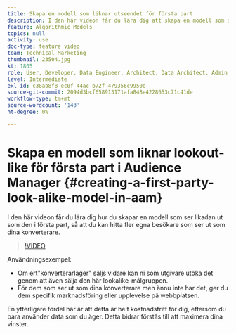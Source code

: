 ```yaml
---
title: Skapa en modell som liknar utseendet för första part
description: I den här videon får du lära dig att skapa en modell som ser likadan ut som förstahandsvalet, så att du kan hitta fler egna besökare som ser ut som dina konverterare.
feature: Algorithmic Models
topics: null
activity: use
doc-type: feature video
team: Technical Marketing
thumbnail: 23504.jpg
kt: 1805
role: User, Developer, Data Engineer, Architect, Data Architect, Admin, Leader
level: Intermediate
exl-id: c38ab8f8-ec0f-44ac-b72f-479356c9950e
source-git-commit: 2094d3bcf658913171afa848e4228653c71c41de
workflow-type: tm+mt
source-wordcount: '143'
ht-degree: 0%

---
```


# Skapa en modell som liknar lookout-like för första part i Audience Manager {#creating-a-first-party-look-alike-model-in-aam}

I den här videon får du lära dig hur du skapar en modell som ser likadan ut som den i första part, så att du kan hitta fler egna besökare som ser ut som dina konverterare.

>[!VIDEO](https://video.tv.adobe.com/v/23504/?quality=12)

Användningsexempel:

* Om ert&quot;konverterarlager&quot; säljs vidare kan ni som utgivare utöka det genom att även sälja den här lookalike-målgruppen.
* För dem som ser ut som dina konverterare men ännu inte har det, ger du dem specifik marknadsföring eller upplevelse på webbplatsen.

En ytterligare fördel här är att detta är helt kostnadsfritt för dig, eftersom du bara använder data som du äger. Detta bidrar förstås till att maximera dina vinster.
